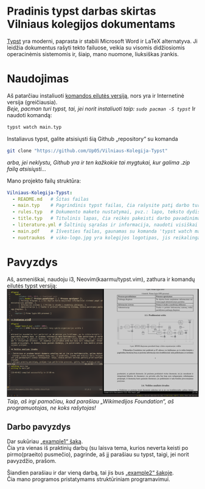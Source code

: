# Pradinis typst darbas skirtas Vilniaus kolegijos dokumentams

[Typst](https://typst.app) yra moderni, paprasta ir stabili Microsoft Word ir LaTeX alternatyva. 
Ji leidžia dokumentus rašyti tekto failuose, veikia su visomis didžiosiomis operacinėmis sistemomis
ir, šiaip, mano nuomone, liuksiškas įrankis.

# Naudojimas

Aš patarčiau instaliuoti [komandos eilutės versiją](https://github.com/typst/typst), nors yra ir Internetinė versija (greičiausia).    
*Beje, pacman turi typst, tai, jei norit instaliuoti taip: `sudo pacman -S typst`*
Ir naudoti komandą:
```sh
typst watch main.typ
```

Instaliavus typst, galite atsisiųsti šią Github „repository“ su komanda
```sh
git clone "https://github.com/Up05/Vilniaus-Kolegija-Typst"
```
*arba, jei neklystu, Github yra ir ten kažkokie tai mygtukai, kur galima .zip failą atsisiųsti...*
 
Mano projekto failų struktūra:
```yml
Vilniaus-Kolegija-Typst:
  - README.md   # Šitas failas
  - main.typ    # Pagrindinis typst failas, čia rašysite patį darbo turinį
  - rules.typ   # Dokumento maketo nustatymai, pvz.: lapo, teksto dydis 
  - title.typ   # Titulinis lapas, čia reikės pakeisti darbo pavadinimą ir dėstytojo pavardę
  - literature.yml # Šaltinių sąrašas ir informacija, naudoti visiškai nebūtina (daugiau info faile)
  - main.pdf    # Išvesties failas, gaunamas su komanda 'typst watch main.typ' arba 'typst compile main.typ'
  - nuotraukos  # viko-logo.jpg yra kolegijos logotipas, jis reikalingas
```

# Pavyzdys

Aš, asmeniškai, naudoju i3, Neovim(kaarmu/typst.vim), zathura ir komandų eilutės typst versiją: ![pavyzdys](./example.png)
*Taip, aš irgi pamačiau, kad parašiau „Wikimedijos Foundation“, aš programuotojas, ne koks rašytojas!*

## Darbo pavyzdys

Dar sukūriau [„example1“ šaką](https://github.com/Up05/Vilniaus-Kolegija-Typst/tree/example1).  
Čia yra vienas iš praktinių darbų (su laisva tema, kurios neverta keisti po pirmo(praeito) pusmečio),
pagrinde, aš jį parašiau su typst, taigi, jei norit pavyzdžio, prašom.

Šiandien parašiau ir dar vieną darbą, tai jis bus [„example2“ šakoje](https://github.com/Up05/Vilniaus-Kolegija-Typst/tree/example2).   
Čia mano programos pristatymams struktūriniam programavimui.
